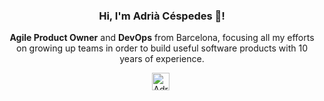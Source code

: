<p align="center" width="300">
   <h3 align="center">Hi, I'm Adrià Céspedes 👋!</h3>
</p>

<p align="center"><strong>Agile Product Owner</strong> and <strong>DevOps</strong> from Barcelona, focusing all my efforts on growing up teams in order to build useful software products with 10 years of experience.</p>

<p align="center">
   <a href="https://github.com/adriancespedes" target="blank" style='margin-right:4px'>
    <img align="center" src="https://avatars.githubusercontent.com/u/11173134?v=4" alt="AdriaCespedes" height="28px" width="28px" />
  </a>
</p>
